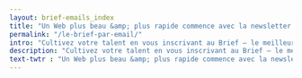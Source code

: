 ```yaml
---
layout: brief-emails_index
title: "Un Web plus beau &amp; plus rapide commence avec la newsletter du MDW"
permalink: "/le-brief-par-email/"
intro: "Cultivez votre talent en vous inscrivant au Brief – le meilleur des interfaces, chaque semaine par email. Ne manquez rien des derniers conseils, outils, inspirations &amp; ressources exclusives créés par des designers et développeurs comme vous."
description: "Cultivez votre talent en vous inscrivant au Brief – le meilleur des interfaces, chaque semaine par email"
text-twtr : "Un Web plus beau &amp; plus rapide commence avec la newsletter du @MagDuWebdesign"
---
```

